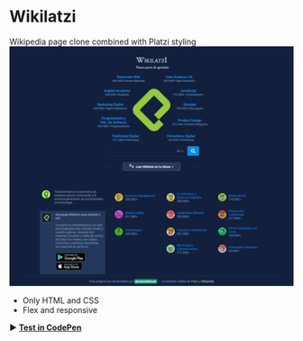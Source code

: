 # Wikilatzi
Wikipedia page clone combined with Platzi styling
![](preview.jpeg)
- Only HTML and CSS
- Flex and responsive

▶️ **[Test in CodePen](https://codepen.io/cabosmanuel/pen/zYRmgwx)**